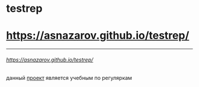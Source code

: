 # testrep
# https://asnazarov.github.io/testrep/
----------------------------------------
###### https://asnazarov.github.io/testrep/

данный [проект](https://asnazarov.github.io/testrep/) является учебным по регуляркам